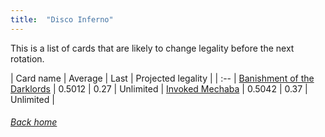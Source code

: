```yaml
---
title:  "Disco Inferno"
---
```


This is a list of cards that are likely to change legality before the next rotation.

| Card name | Average | Last | Projected legality |
| :-- |
[Banishment of the Darklords](https://db.ygoprodeck.com/card/?search=Banishment%20of%20the%20Darklords) | 0.5012 | 0.27 | Unlimited |
[Invoked Mechaba](https://db.ygoprodeck.com/card/?search=Invoked%20Mechaba) | 0.5042 | 0.37 | Unlimited |

###### [Back home](index)